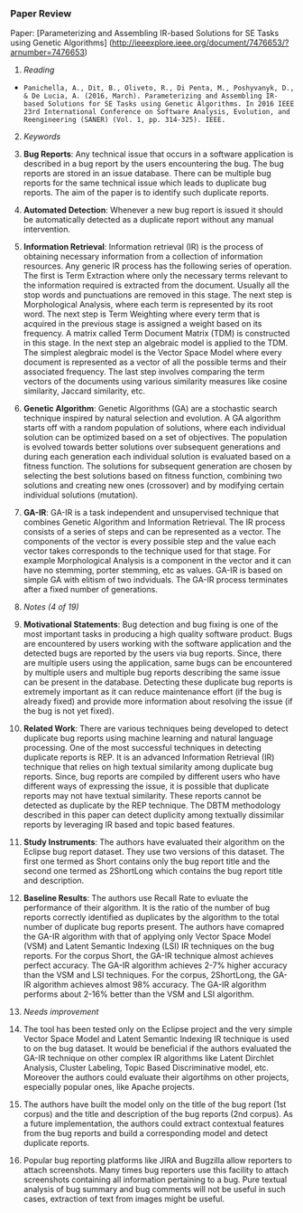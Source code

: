 ### Paper Review
Paper: [Parameterizing and Assembling IR-based Solutions for SE Tasks using Genetic Algorithms]  (http://ieeexplore.ieee.org/document/7476653/?arnumber=7476653)

1. *Reading*
  + 	Panichella, A., Dit, B., Oliveto, R., Di Penta, M., Poshyvanyk, D., & De Lucia, A. (2016, March). Parameterizing and Assembling IR-based Solutions for SE Tasks using Genetic Algorithms. In 2016 IEEE 23rd International Conference on Software Analysis, Evolution, and Reengineering (SANER) (Vol. 1, pp. 314-325). IEEE.

2. *Keywords*
  1. **Bug Reports**: Any technical issue that occurs in a software application is described in a bug report by the users encountering the bug. The bug reports are stored in an issue database. There can be multiple bug reports for the same technical issue which leads to duplicate bug reports. The aim of the paper is to identify such duplicate reports.
  2. **Automated Detection**: Whenever a new bug report is issued it should be automatically detected as a duplicate report without any manual intervention.
  3. **Information Retrieval**: Information retrieval (IR) is the process of obtaining necessary information from a collection of information resources. Any generic IR process has the following series of operation. The first is Term Extraction where only the necessary terms relevant to the information required is extracted from the document. Usually all the stop words and punctuations are removed in this stage. The next step is Morphological Analysis, where each term is represented by its root word. The next step is Term Weighting where every term that is acquired in the previous stage is assigned a weight based on its frequency. A matrix called Term Document Matrix (TDM) is constructed in this stage. In the next step an algebraic model is applied to the TDM. The simplest alegbraic model is the Vector Space Model where every document is represented as a vector of all the possible terms and their associated frequency. The last step involves comparing the term vectors of the documents using various similarity measures like cosine similarity, Jaccard similarity, etc.
  4. **Genetic Algorithm**: Genetic Algorithms (GA) are a stochastic search technique inspired by natural selection and evolution. A GA algorithm starts off with a random population of solutions, where each individual solution can be optimized based on a set of objectives. The population is evolved towards better solutions over subsequent generations and during each generation each individual solution is evaluated based on a fitness function. The solutions for subsequent generation are chosen by selecting the best solutions based on fitness function, combining two solutions and creating new ones (crossover) and by modifying certain individual solutions (mutation). 
  5. **GA-IR**: GA-IR is a task independent and unsupervised technique that combines Genetic Algorithm and Information Retrieval. The IR process consists of a series of steps and can be represented as a vector. The components of the vector is every possible step and the value each vector takes corresponds to the technique used for that stage. For example Morphological Analysis is a component in the vector and it can have no stemming, porter stemming, etc as values. GA-IR is based on simple GA with elitism of two indviduals. The GA-IR process terminates after a fixed number of generations.  

3. *Notes (4 of 19)*
  1. **Motivational Statements**: Bug detection and bug fixing is one of the most important tasks in producing a high quality software product. Bugs are encountered by users working with the software application and the detected bugs are reported by the users via bug reports. Since, there are multiple users using the application, same bugs can be encountered by multiple users and multiple bug reports describing the same issue can be present in the database. Detecting these duplicate bug reports is extremely important as it can reduce maintenance effort (if the bug is already fixed) and provide more information about resolving the issue (if the bug is not yet fixed).
  2. **Related Work**: There are various techniques being developed to detect duplicate bug reports using machine learning and natural language processing. One of the most successful techniques in detecting duplicate reports is REP. It is an advanced Information Retrieval (IR) technique that relies on high textual similarity among duplicate bug reports. Since, bug reports are compiled by different users who have different ways of expressing the issue, it is possible that duplicate reports may not have textual similarity. These reports cannot be detected as duplicate by the REP technique. The DBTM methodology described in this paper can detect duplicity among textually dissimilar reports by leveraging IR based and topic based features. 
  3. **Study Instruments**: The authors have evaluated their algorithm on the Eclipse bug report dataset. They use two versions of this dataset. The first one termed as Short contains only the bug report title and the second one termed as 2ShortLong which contains the bug report title and description. 
  4. **Baseline Results**: The authors use Recall Rate to evluate the performance of their algorithm. It is the ratio of the number of bug reports correctly identified as duplicates by the algorithm to the total number of duplicate bug reports present. The authors have comapred the GA-IR algorithm with that of applying only Vector Space Model (VSM) and Latent Semantic Indexing (LSI) IR techniques on the bug reports. For the corpus Short, the GA-IR technique almost achieves perfect accuracy. The GA-IR algorithm achieves 2-7% higher accuracy than the VSM and LSI techniques. For the corpus, 2ShortLong, the GA-IR algorithm achieves almost 98% accuracy. The GA-IR algorithm performs about 2-16% better than the VSM and LSI algorithm. 

4. *Needs improvement* 
  1. The tool has been tested only on the Eclipse project and the very simple Vector Space Model and Latent Semantic Indexing IR technique is used to on the bug dataset. It would be beneficial if the authors evaluated the GA-IR technique on other complex IR algorithms like Latent Dirchlet Analysis, Cluster Labeling, Topic Based Discriminative model, etc. Moreover the authors could evaluate their algortihms on other projects, especially popular ones, like Apache projects.
  2. The authors have built the model only on the title of the bug report (1st corpus) and the title and description of the bug reports (2nd corpus). As a future implementation, the authors could extract contextual features from the bug reports and build a corresponding model and detect duplicate reports.
  3. Popular bug reporting platforms like JIRA and Bugzilla allow reporters to attach screenshots. Many times bug reporters use this facility to attach screenshots containing all information pertaining to a bug. Pure textual analysis of bug summary and bug comments will not be useful in such cases, extraction of text from images might be useful.


